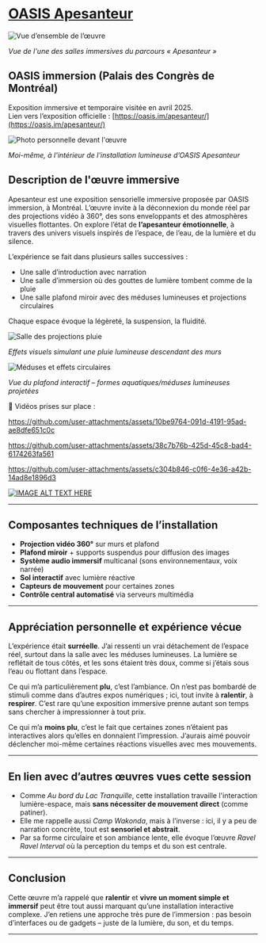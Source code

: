 # <ins>OASIS Apesanteur</ins>

![Vue d’ensemble de l’œuvre](./medias/images/oasis_apesenteur.png)

*Vue de l'une des salles immersives du parcours « Apesanteur »*

## OASIS immersion (Palais des Congrès de Montréal)

Exposition immersive et temporaire visitée en avril 2025.  
Lien vers l’exposition officielle : [https://oasis.im/apesanteur/](https://oasis.im/apesanteur/)

![Photo personnelle devant l'œuvre](./medias/images/trust.jpg)

*Moi-même, à l'intérieur de l'installation lumineuse d’OASIS Apesanteur*

## Description de l'œuvre immersive

Apesanteur est une exposition sensorielle immersive proposée par OASIS immersion, à Montréal. L’œuvre invite à la déconnexion du monde réel par des projections vidéo à 360°, des sons enveloppants et des atmosphères visuelles flottantes. On explore l’état de **l’apesanteur émotionnelle**, à travers des univers visuels inspirés de l’espace, de l’eau, de la lumière et du silence.

L’expérience se fait dans plusieurs salles successives :  
- Une salle d’introduction avec narration  
- Une salle d’immersion où des gouttes de lumière tombent comme de la pluie  
- Une salle plafond miroir avec des méduses lumineuses et projections circulaires  

Chaque espace évoque la légèreté, la suspension, la fluidité.

![Salle des projections pluie](./medias/images/oasis_apesenteur(1).png)

*Effets visuels simulant une pluie lumineuse descendant des murs*

![Méduses et effets circulaires](./medias/images/oasis_apesenteur.png)

*Vue du plafond interactif – formes aquatiques/méduses lumineuses projetées*

🎥 Vidéos prises sur place :  


https://github.com/user-attachments/assets/10be9764-091d-4191-95ad-ae8dfe651c0c


https://github.com/user-attachments/assets/38c7b76b-425d-45c8-bad4-6174263fa561


https://github.com/user-attachments/assets/c304b846-c0f6-4e36-a42b-14ad8e1896d3

[![IMAGE ALT TEXT HERE](https://img.youtube.com/vi/ce_KIcBHrtY/0.jpg)](](https://www.youtube.com/watch?v=ce_KIcBHrtY))



---

## Composantes techniques de l’installation

- **Projection vidéo 360°** sur murs et plafond
- **Plafond miroir** + supports suspendus pour diffusion des images
- **Système audio immersif** multicanal (sons environnementaux, voix narrée)
- **Sol interactif** avec lumière réactive
- **Capteurs de mouvement** pour certaines zones
- **Contrôle central automatisé** via serveurs multimédia

---

## Appréciation personnelle et expérience vécue

L’expérience était **surréelle**. J’ai ressenti un vrai détachement de l’espace réel, surtout dans la salle avec les méduses lumineuses. La lumière se reflétait de tous côtés, et les sons étaient très doux, comme si j’étais sous l’eau ou flottant dans l’espace.

Ce qui m’a particulièrement **plu**, c’est l’ambiance. On n’est pas bombardé de stimuli comme dans d’autres expos numériques ; ici, tout invite à **ralentir**, à **respirer**. C’est rare qu’une exposition immersive prenne autant son temps sans chercher à impressionner à tout prix.

Ce qui m’a **moins plu**, c’est le fait que certaines zones n’étaient pas interactives alors qu’elles en donnaient l’impression. J’aurais aimé pouvoir déclencher moi-même certaines réactions visuelles avec mes mouvements.

---

## En lien avec d’autres œuvres vues cette session

- Comme *Au bord du Lac Tranquille*, cette installation travaille l'interaction lumière-espace, mais **sans nécessiter de mouvement direct** (comme patiner).
- Elle me rappelle aussi *Camp Wakonda*, mais à l’inverse : ici, il y a peu de narration concrète, tout est **sensoriel et abstrait**.
- Par sa forme circulaire et son ambiance lente, elle évoque l’œuvre *Ravel Ravel Interval* où la perception du temps et du son est centrale.

---

## Conclusion

Cette œuvre m’a rappelé que **ralentir** et **vivre un moment simple et immersif** peut être tout aussi marquant qu’une installation interactive complexe. J’en retiens une approche très pure de l’immersion : pas besoin d’interfaces ou de gadgets – juste de la lumière, du son, et du temps.

---
